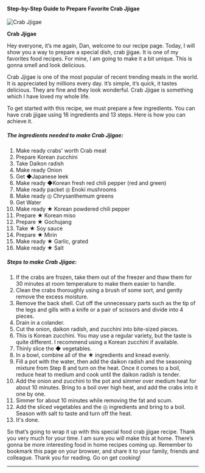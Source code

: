             

#### Step-by-Step Guide to Prepare Favorite Crab Jjigae

![Crab Jjigae](https://img-global.cpcdn.com/recipes/5750264624578560/751x532cq70/crab-jjigae-recipe-main-photo.jpg)

**Crab Jjigae**

Hey everyone, it’s me again, Dan, welcome to our recipe page. Today, I will show you a way to prepare a special dish, crab jjigae. It is one of my favorites food recipes. For mine, I am going to make it a bit unique. This is gonna smell and look delicious.

Crab Jjigae is one of the most popular of recent trending meals in the world. It is appreciated by millions every day. It’s simple, it’s quick, it tastes delicious. They are fine and they look wonderful. Crab Jjigae is something which I have loved my whole life.

To get started with this recipe, we must prepare a few ingredients. You can have crab jjigae using 16 ingredients and 13 steps. Here is how you can achieve it.

##### The ingredients needed to make Crab Jjigae:

1.  Make ready crabs' worth Crab meat
2.  Prepare Korean zucchini
3.  Take Daikon radish
4.  Make ready Onion
5.  Get ◆Japanese leek
6.  Make ready ◆Korean fresh red chili pepper (red and green)
7.  Make ready packet ◎ Enoki mushrooms
8.  Make ready ◎ Chrysanthemum greens
9.  Get Water
10.  Make ready ★ Korean powdered chili pepper
11.  Prepare ★ Korean miso
12.  Prepare ★ Gochujang
13.  Take ★ Soy sauce
14.  Prepare ★ Mirin
15.  Make ready ★ Garlic, grated
16.  Make ready ★ Salt

##### Steps to make Crab Jjigae:

1.  If the crabs are frozen, take them out of the freezer and thaw them for 30 minutes at room temperature to make them easier to handle.
2.  Clean the crabs thoroughly using a brush of some sort, and gently remove the excess moisture.
3.  Remove the back shell. Cut off the unnecessary parts such as the tip of the legs and gills with a knife or a pair of scissors and divide into 4 pieces.
4.  Drain in a colander.
5.  Cut the onion, daikon radish, and zucchini into bite-sized pieces.
6.  This is Korean zucchini. You may use a regular variety, but the taste is quite different. I recommend using a Korean zucchini if available.
7.  Thinly slice the ◆ vegetables.
8.  In a bowl, combine all of the ★ ingredients and knead evenly.
9.  Fill a pot with the water, then add the daikon radish and the seasoning mixture from Step 8 and turn on the heat. Once it comes to a boil, reduce heat to medium and cook until the daikon radish is tender.
10.  Add the onion and zucchini to the pot and simmer over medium heat for about 10 minutes. Bring to a boil over high heat, and add the crabs into it one by one.
11.  Simmer for about 10 minutes while removing the fat and scum.
12.  Add the sliced vegetables and the ◎ ingredients and bring to a boil. Season with salt to taste and turn off the heat.
13.  It's done.

So that’s going to wrap it up with this special food crab jjigae recipe. Thank you very much for your time. I am sure you will make this at home. There’s gonna be more interesting food in home recipes coming up. Remember to bookmark this page on your browser, and share it to your family, friends and colleague. Thank you for reading. Go on get cooking!

* * *